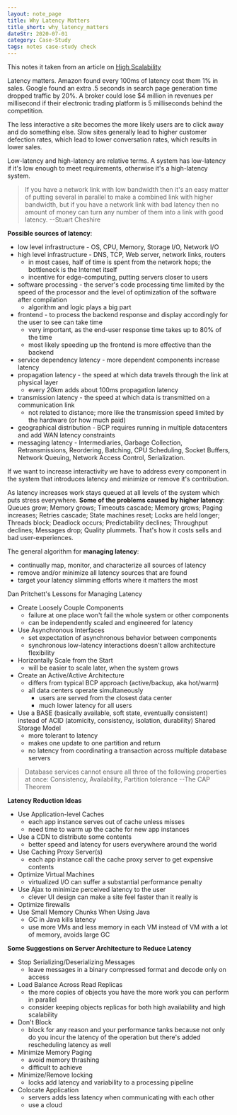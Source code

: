```yaml
---
layout: note_page
title: Why Latency Matters
title_short: why_latency_matters
dateStr: 2020-07-01
category: Case-Study
tags: notes case-study check
---
```

This notes it taken from an article on [High Scalability](http://highscalability.com/blog/2009/7/25/latency-is-everywhere-and-it-costs-you-sales-how-to-crush-it.html)

Latency matters. Amazon found every 100ms of latency cost them 1% in sales. Google found an extra .5 seconds in search page generation time dropped traffic by 20%. A broker could lose $4 million in revenues per millisecond if their electronic trading platform is 5 milliseconds behind the competition.

The less interactive a site becomes the more likely users are to click away and do something else. Slow sites generally lead to higher customer defection rates, which lead to lower conversation rates, which results in lower sales.

Low-latency and high-latency are relative terms. A system has low-latency if it's low enough to meet requirements, otherwise it's a high-latency system.

> If you have a network link with low bandwidth then it's an easy matter of putting several in parallel to make a combined link with higher bandwidth, but if you have a network link with bad latency then no amount of money can turn any number of them into a link with good latency.
> --Stuart Cheshire

**Possible sources of latency**:
- low level infrastructure - OS, CPU, Memory, Storage I/O, Network I/O
- high level infrastructure - DNS, TCP, Web server, network links, routers
  - in most cases, half of time is spent from the network hops; the bottleneck is the Internet itself
  - incentive for edge-computing, putting servers closer to users
- software processing - the server's code processing time limited by the speed of the processor and the level of optimization of the software after compilation
  - algorithm and logic plays a big part
- frontend - to process the backend response and display accordingly for the user to see can take time
  - very important, as the end-user response time takes up to 80% of the time
  - most likely speeding up the frontend is more effective than the backend
- service dependency latency - more dependent components increase latency
- propagation latency - the speed at which data travels through the link at physical layer
  - every 20km adds about 100ms propagation latency
- transmission latency - the speed at which data is transmitted on a communication link
  - not related to distance; more like the transmission speed limited by the hardware (or how much paid)
- geographical distribution - BCP requires running in multiple datacenters and add WAN latency constraints
- messaging latency - Intermediaries, Garbage Collection, Retransmissions, Reordering, Batching, CPU Scheduling, Socket Buffers, Network Queuing, Network Access Control, Serialization.

If we want to increase interactivity we have to address every component in the system that introduces latency and minimize or remove it's contribution.

As latency increases work stays queued at all levels of the system which puts stress everywhere. **Some of the problems caused by higher latency**: Queues grow; Memory grows; Timeouts cascade; Memory grows; Paging increases; Retries cascade; State machines reset; Locks are held longer; Threads block; Deadlock occurs; Predictability declines; Throughput declines; Messages drop; Quality plummets. That's how it costs sells and bad user-experiences.

The general algorithm for **managing latency**:
- continually map, monitor, and characterize all sources of latency
- remove and/or minimize all latency sources that are found
- target your latency slimming efforts where it matters the most

Dan Pritchett's Lessons for Managing Latency
- Create Loosely Couple Components
  - failure at one place won't fail the whole system or other components
  - can be independently scaled and engineered for latency
- Use Asynchronous Interfaces
  - set expectation of asynchronous behavior between components
  - synchronous low-latency interactions doesn't allow architecture flexibility
- Horizontally Scale from the Start
  - will be easier to scale later, when the system grows
- Create an Active/Active Architecture
  - differs from typical BCP approach (active/backup, aka hot/warm)
  - all data centers operate simultaneously
    - users are served from the closest data center
    - much lower latency for all users
- Use a BASE (basically available, soft state, eventually consistent) instead of ACID (atomicity, consistency, isolation, durability) Shared Storage Model
  - more tolerant to latency
  - makes one update to one partition and return
  - no latency from coordinating a transaction across multiple database servers

> Database services cannot ensure all three of the following properties at once: Consistency, Availability, Partition tolerance
> --The CAP Theorem

**Latency Reduction Ideas**
- Use Application-level Caches
  - each app instance serves out of cache unless misses
  - need time to warm up the cache for new app instances
- Use a CDN to distribute some contents
  - better speed and latency for users everywhere around the world
- Use Caching Proxy Server(s)
  - each app instance call the cache proxy server to get expensive contents
- Optimize Virtual Machines
  - virtualized I/O can suffer a substantial performance penalty
- Use Ajax to minimize perceived latency to the user
  - clever UI design can make a site feel faster than it really is
- Optimize firewalls
- Use Small Memory Chunks When Using Java
  - GC in Java kills latency
  - use more VMs and less memory in each VM instead of VM with a lot of memory, avoids large GC

**Some Suggestions on Server Architecture to Reduce Latency**
- Stop Serializing/Deserializing Messages
  - leave messages in a binary compressed format and decode only on access
- Load Balance Across Read Replicas
  - the more copies of objects you have the more work you can perform in parallel
  - consider keeping objects replicas for both high availability and high scalability
- Don't Block
  - block for any reason and your performance tanks because not only do you incur the latency of the operation but there's added rescheduling latency as well
- Minimize Memory Paging
  - avoid memory thrashing
  - difficult to achieve
- Minimize/Remove locking
  - locks add latency and variability to a processing pipeline
- Colocate Application
  - servers adds less latency when communicating with each other
  - use a cloud
